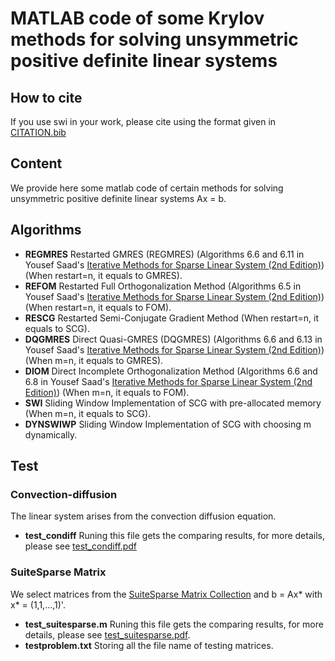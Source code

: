 # MATLAB code of some Krylov methods for solving unsymmetric positive definite linear systems

## How to cite
If you use swi in your work, please cite using the format given in [CITATION.bib](https://github.com/huangna112/SWI/blob/main/CITATION.bib)

## Content
We provide here some matlab code of certain methods for solving unsymmetric positive definite linear systems Ax = b.

## Algorithms
- **REGMRES** Restarted GMRES (REGMRES) (Algorithms 6.6 and 6.11 in Yousef Saad's [Iterative Methods for Sparse Linear System (2nd Edition)](https://epubs.siam.org/doi/book/10.1137/1.9780898718003)) (When restart=n, it equals to GMRES).
- **REFOM** Restarted Full Orthogonalization Method (Algorithms 6.5 in Yousef Saad's [Iterative Methods for Sparse Linear System (2nd Edition)](https://epubs.siam.org/doi/book/10.1137/1.9780898718003)) (When restart=n, it equals to FOM). 
- **RESCG** Restarted Semi-Conjugate Gradient Method (When restart=n, it equals to SCG).
- **DQGMRES** Direct Quasi-GMRES (DQGMRES) (Algorithms 6.6 and 6.13 in Yousef Saad's [Iterative Methods for Sparse Linear System (2nd Edition)](https://epubs.siam.org/doi/book/10.1137/1.9780898718003)) (When m=n, it equals to GMRES).
- **DIOM** Direct Incomplete Orthogonalization Method (Algorithms 6.6 and 6.8 in Yousef Saad's [Iterative Methods for Sparse Linear System (2nd Edition)](https://epubs.siam.org/doi/book/10.1137/1.9780898718003)) (When m=n, it equals to FOM).
- **SWI** Sliding Window Implementation of SCG with pre-allocated memory (When m=n, it equals to SCG).
- **DYNSWIWP** Sliding Window Implementation of SCG with choosing m dynamically.


## Test
### Convection-diffusion
The linear system arises from the convection diffusion equation. 
- **test_condiff** Runing this file gets the comparing results, for more details, please see [test_condiff.pdf](https://github.com/huangna112/SWI/blob/main/test_condiff.pdf)


### SuiteSparse Matrix
We select matrices from the [SuiteSparse Matrix Collection](https://sparse.tamu.edu/) and b = Ax\* with x\* = (1,1,...,1)'.
- **test_suitesparse.m**  Runing this file gets the comparing results, for more details, please see [test_suitesparse.pdf](https://github.com/huangna112/SWI/blob/main/test_suitesparse.pdf). 
- **testproblem.txt** Storing all the file name of testing matrices. 

